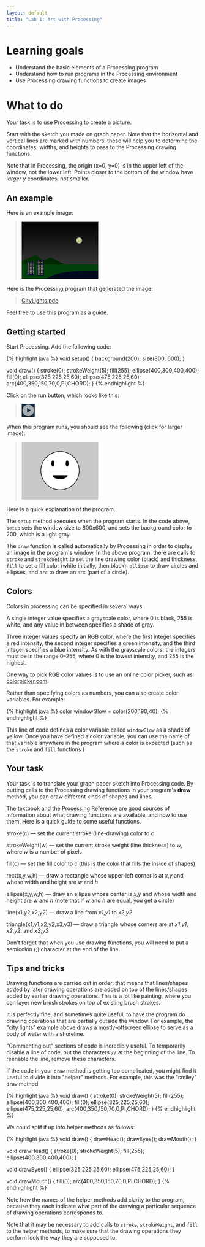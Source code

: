 ```yaml
---
layout: default
title: "Lab 1: Art with Processing"
---
```


# Learning goals

* Understand the basic elements of a Processing program
* Understand how to run programs in the Processing environment
* Use Processing drawing functions to create images

# What to do

Your task is to use Processing to create a picture.

Start with the sketch you made on graph paper.  Note that the horizontal and vertical lines are marked with numbers: these will help you to determine the coordinates, widths, and heights to pass to the Processing drawing functions.

Note that in Processing, the origin (x=0, y=0) is in the upper left of the window, not the lower left.  Points closer to the bottom of the window have *larger* y coordinates, not smaller.

## An example

Here is an example image:

> <a href="../agenda/img/citylights.png"><img style="width: 200px; height: 150px;" alt="City Lights" src="../agenda/img/citylights.png"></a>

Here is the Processing program that generated the image:

> [CityLights.pde](https://github.com/ycpcs/fys100-fall2015/blob/gh-pages/examples/CityLights.pde)

Feel free to use this program as a guide.

## Getting started

Start Processing.  Add the following code:

{% highlight java %}
void setup() {
  background(200);
  size(800, 600);
}

void draw() {
  stroke(0);
  strokeWeight(5);
  fill(255);
  ellipse(400,300,400,400);
  fill(0);
  ellipse(325,225,25,60);
  ellipse(475,225,25,60);
  arc(400,350,150,70,0,PI,CHORD);
}
{% endhighlight %}

Click on the run button, which looks like this:

> ![Run button](img/runbutton.png)

When this program runs, you should see the following (click for larger image):

> <a href="img/smiley.png"><img style="width: 200px; height: 150px;" alt="Smiley face" src="img/smiley.png"></a>

Here is a quick explanation of the program.

The `setup` method executes when the program starts.  In the code above, `setup` sets the window size to 800x600, and sets the background color to 200, which is a light gray.

The `draw` function is called automatically by Processing in order to display an image in the program's window.  In the above program, there are calls to `stroke` and `strokeWeight` to set the line drawing color (black) and thickness, `fill` to set a fill color (white initially, then black), `ellipse` to draw circles and ellipses, and `arc` to draw an arc (part of a circle).

## Colors

Colors in processing can be specified in several ways.

A single integer value specifies a grayscale color, where 0 is black, 255 is white, and any value in between specifies a shade of gray.

Three integer values specify an RGB color, where the first integer specifies a red intensity, the second integer specifies a green intensity, and the third integer specifies a blue intensity.  As with the grayscale colors, the integers must be in the range 0&ndash;255, where 0 is the lowest intensity, and 255 is the highest.

One way to pick RGB color values is to use an online color picker, such as [colorpicker.com](http://www.colorpicker.com/).

Rather than specifying colors as numbers, you can also create color variables.  For example:

{% highlight java %}
color windowGlow = color(200,190,40);
{% endhighlight %}

This line of code defines a color variable called `windowGlow` as a shade of yellow.  Once you have defined a color variable, you can use the name of that variable anywhere in the program where a color is expected (such as the `stroke` and `fill` functions.)

## Your task

Your task is to translate your graph paper sketch into Processing code.  By putting calls to the Processing drawing functions in your program's **draw** method, you can draw different kinds of shapes and lines.

The textbook and the [Processing Reference](https://processing.org/reference/) are good sources of information about what drawing functions are available, and how to use them.  Here is a quick guide to some useful functions.

stroke\(c) &mdash; set the current stroke (line-drawing) color to *c*

strokeWeight(w) &mdash; set the current stroke weight (line thickness) to *w*, where *w* is a number of pixels

fill\(c) &mdash; set the fill color to *c* (this is the color that fills the inside of shapes)

rect(x,y,w,h) &mdash; draw a rectangle whose upper-left corner is at *x*,*y* and whose width and height are *w* and *h*

ellipse(x,y,w,h) &mdash; draw an ellipse whose center is *x*,*y* and whose width and height are *w* and *h* (note that if *w* and *h* are equal, you get a circle)

line(x1,y2,x2,y2) &mdash; draw a line from *x1*,*y1* to *x2*,*y2*

triangle(x1,y1,x2,y2,x3,y3) &mdash; draw a triangle whose corners are at *x1*,*y1*, *x2*,*y2*, and *x3*,*y3*

Don't forget that when you use drawing functions, you will need to put a semicolon (;) character at the end of the line.

## Tips and tricks

Drawing functions are carried out in order: that means that lines/shapes added by later drawing operations are added on top of the lines/shapes added by earlier drawing operations.  This is a lot like painting, where you can layer new brush strokes on top of existing brush strokes.

It is perfectly fine, and sometimes quite useful, to have the program do drawing operations that are partially outside the window.  For example, the "city lights" example above draws a mostly-offscreen ellipse to serve as a body of water with a shoreline.

"Commenting out" sections of code is incredibly useful.  To temporarily disable a line of code, put the characters `//` at the beginning of the line.  To reenable the line, remove these characters.

If the code in your `draw` method is getting too complicated, you might find it useful to divide it into "helper" methods.  For example, this was the "smiley" `draw` method:

{% highlight java %}
void draw() {
  stroke(0);
  strokeWeight(5);
  fill(255);
  ellipse(400,300,400,400);
  fill(0);
  ellipse(325,225,25,60);
  ellipse(475,225,25,60);
  arc(400,350,150,70,0,PI,CHORD);
}
{% endhighlight %}

We could split it up into helper methods as follows:

{% highlight java %}
void draw() {
  drawHead();
  drawEyes();
  drawMouth();
}

void drawHead() {
  stroke(0);
  strokeWeight(5);
  fill(255);
  ellipse(400,300,400,400);
}

void drawEyes() {
  ellipse(325,225,25,60);
  ellipse(475,225,25,60);
}

void drawMouth() {
  fill(0);
  arc(400,350,150,70,0,PI,CHORD);
}
{% endhighlight %}

Note how the names of the helper methods add clarity to the program, because they each indicate what part of the drawing a particular sequence of drawing operations corresponds to.

Note that it may be necessary to add calls to `stroke`, `strokeWeight`, and `fill` to the helper methods, to make sure that the drawing operations they perform look the way they are supposed to.
